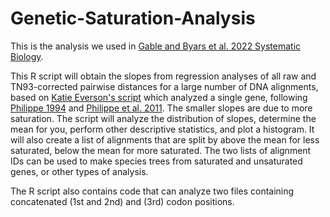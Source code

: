 # Genetic-Saturation-Analysis
This is the analysis we used in [Gable and Byars et al. 2022 Systematic Biology](https://academic.oup.com/sysbio/advance-article-abstract/doi/10.1093/sysbio/syac019/6543627?redirectedFrom=fulltext).

This R script will obtain the slopes from regression analyses of all raw and TN93-corrected pairwise distances for a large number of DNA alignments, based on [Katie Everson's script](https://www.kmeverson.org/blog/simple-dna-saturation-plots-in-r) which analyzed a single gene, following [Philippe 1994](https://onlinelibrary.wiley.com/doi/abs/10.1046/j.1420-9101.1994.7020247.x) and [Philippe et al. 2011](https://onlinelibrary.wiley.com/doi/abs/10.1046/j.1420-9101.1994.7020247.x). The smaller slopes are due to more saturation. The script will analyze the distribution of slopes, determine the mean for you, perform other descriptive statistics, and plot a histogram. It will also create a list of alignments that are split by above the mean for less saturated, below the mean for more saturated. The two lists of alignment IDs can be used to make species trees from saturated and unsaturated genes, or other types of analysis. 

The R script also contains code that can analyze two files containing concatenated (1st and 2nd) and (3rd) codon positions.

